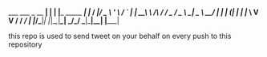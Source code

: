  ___  ___ _ __   __| |  | |___      _____  ___| |_
/ __|/ _ \ '_ \ / _` |  | __\ \ /\ / / _ \/ _ \ __|
\__ \  __/ | | | (_| |  | |_ \ V  V /  __/  __/ |_
|___/\___|_| |_|\__,_|___\__| \_/\_/ \___|\___|\__|
                    |_____|

this repo is used to send tweet on your behalf on every push to this repository 
